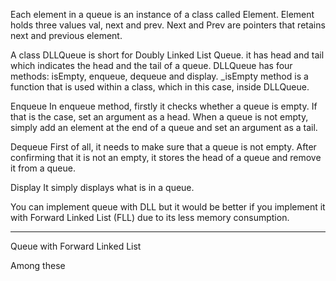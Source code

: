 Each element in a queue is an instance of a class called Element. Element holds three values val, next and prev. Next and Prev are pointers that retains next and previous element.

A class DLLQueue is short for Doubly Linked List Queue. it has head and tail which indicates the head and the tail of a queue. DLLQueue has four methods: isEmpty, enqueue, dequeue and display. \_isEmpty method is a function that is used within a class, which in this case, inside DLLQueue.

Enqueue
In enqueue method, firstly it checks whether a queue is empty. If that is the case, set an argument as a head. When a queue is not empty, simply add an element at the end of a queue and set an argument as a tail.

Dequeue
First of all, it needs to make sure that a queue is not empty. After confirming that it is not an empty, it stores the head of a queue and remove it from a queue.

Display
It simply displays what is in a queue.

You can implement queue with DLL but it would be better if you implement it with Forward Linked List (FLL) due to its less memory consumption.

---

Queue with Forward Linked List

Among these
